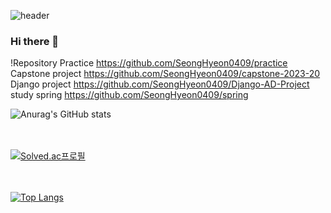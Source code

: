 

![header](https://capsule-render.vercel.app/api?type=soft&color=auto&height=300&section=header&text=SeongHyeon's%20GitHub&animation=fadeIn&fontSize=70)

### Hi there 👋

!Repository
Practice
https://github.com/SeongHyeon0409/practice
Capstone project
https://github.com/SeongHyeon0409/capstone-2023-20
Django project
https://github.com/SeongHyeon0409/Django-AD-Project
study spring
https://github.com/SeongHyeon0409/spring


![Anurag's GitHub stats](https://github-readme-stats.vercel.app/api?username=SeongHyeon0409&theme=default&show_icons=true)

<br><br>
  [![Solved.ac프로필](http://mazassumnida.wtf/api/v2/generate_badge?boj=t139754)](https://solved.ac/profile/t139754)

<br><br>
[![Top Langs](https://github-readme-stats.vercel.app/api/top-langs/?username=SeongHyeon0409&langs_count=8)](https://github.com/SeongHyeon0409/github-readme-stats)
